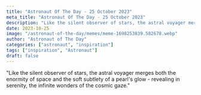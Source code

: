 ```yaml
---
title: "Astronaut Of The Day - 25 October 2023"
meta_title: "Astronaut Of The Day - 25 October 2023"
description: "Like the silent observer of stars, the astral voyager merges both the enormity of space and the soft subtlety of a pearl's glow - revealing in serenity, the infinite wonders of the cosmic gaze."
date: 2023-10-25
image: "/astronaut-of-the-day/memes/meme-1698253839.582678.webp"
author: "Astronaut of The Day"
categories: ["astronaut", "inspiration"]
tags: ["inspiration", "Astronaut"]
draft: false
---
```

"Like the silent observer of stars, the astral voyager merges both the enormity of space and the soft subtlety of a pearl's glow - revealing in serenity, the infinite wonders of the cosmic gaze."
        